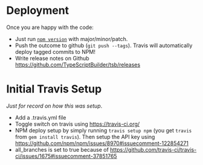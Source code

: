 # Deployment
Once you are happy with the code:
* Just run [`npm version`](https://docs.npmjs.com/cli/version) with major/minor/patch. 
* Push the outcome to github (`git push --tags`). Travis will automatically deploy tagged commits to NPM! 
* Write release notes on Github https://github.com/TypeScriptBuilder/tsb/releases

# Initial Travis Setup
*Just for record on how this was setup*.
* Add a .travis.yml file
* Toggle switch on travis using https://travis-ci.org/
* NPM deploy setup by simply running `travis setup npm` (you get `travis` from `gem install travis`). Then setup the API key using https://github.com/npm/npm/issues/8970#issuecomment-122854271
* all_branches is set to true because of https://github.com/travis-ci/travis-ci/issues/1675#issuecomment-37851765

